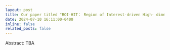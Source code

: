 ```yaml
---
layout: post
title: Our paper titled "ROI-HIT： Region of Interest-driven High- dimensional Microarchitecture Design Space Exploration" has been accepted with 2024 ESWEEK!
date: 2024-07-10 16:11:00-0400
inline: false
related_posts: false
---
```

Abstract: TBA